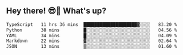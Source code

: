 ## Hey there! 😎👋 What's up?

<!--START_SECTION:waka-->

```txt
TypeScript   11 hrs 36 mins  ████████████████████▓░░░░   83.20 %
Python       38 mins         █░░░░░░░░░░░░░░░░░░░░░░░░   04.56 %
YAML         34 mins         █░░░░░░░░░░░░░░░░░░░░░░░░   04.09 %
Markdown     22 mins         ▓░░░░░░░░░░░░░░░░░░░░░░░░   02.64 %
JSON         13 mins         ▒░░░░░░░░░░░░░░░░░░░░░░░░   01.60 %
```

<!--END_SECTION:waka-->
